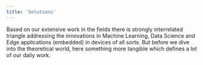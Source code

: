 ```yaml
---
title: 'Solutions'
---
```


Based on our extensive work in the fields there is strongly interrelated triangle addressing the innovations in Machine Learning, Data Science and Edge applications (embedded) in devices of all sorts. But before we dive into the theoretical world, here something more tangible which defines a lot of our daily work.